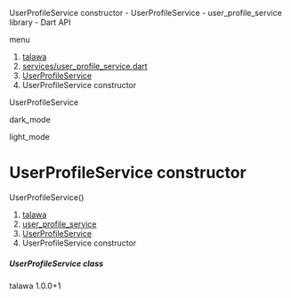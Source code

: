 




UserProfileService constructor - UserProfileService - user\_profile\_service library - Dart API







menu

1. [talawa](../../index.html)
2. [services/user\_profile\_service.dart](../../file-___home_harshil_Desktop_open-source_palisadoes_talawa_lib_services_user_profile_service/)
3. [UserProfileService](../../file-___home_harshil_Desktop_open-source_palisadoes_talawa_lib_services_user_profile_service/UserProfileService-class.html)
4. UserProfileService constructor

UserProfileService


dark\_mode

light\_mode




# UserProfileService constructor


UserProfileService()

 


1. [talawa](../../index.html)
2. [user\_profile\_service](../../file-___home_harshil_Desktop_open-source_palisadoes_talawa_lib_services_user_profile_service/)
3. [UserProfileService](../../file-___home_harshil_Desktop_open-source_palisadoes_talawa_lib_services_user_profile_service/UserProfileService-class.html)
4. UserProfileService constructor

##### UserProfileService class





talawa
1.0.0+1






